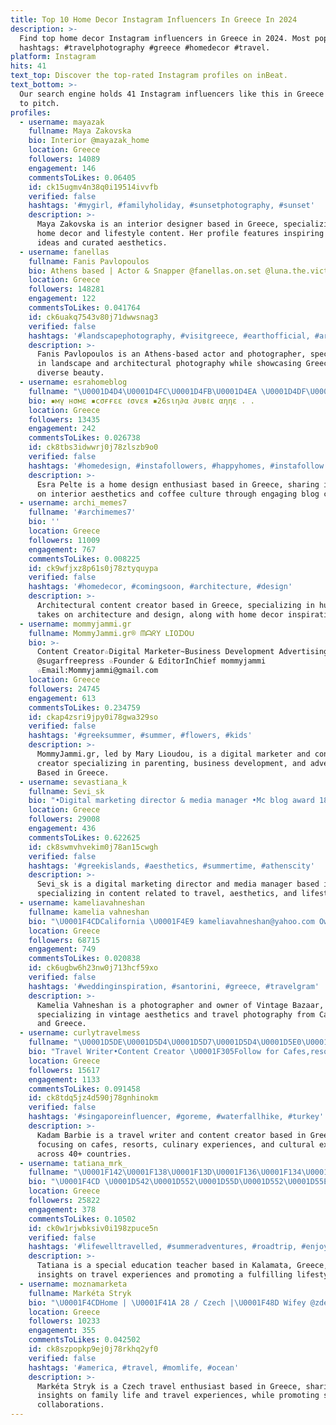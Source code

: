 ```yaml
---
title: Top 10 Home Decor Instagram Influencers In Greece In 2024
description: >-
  Find top home decor Instagram influencers in Greece in 2024. Most popular
  hashtags: #travelphotography #greece #homedecor #travel.
platform: Instagram
hits: 41
text_top: Discover the top-rated Instagram profiles on inBeat.
text_bottom: >-
  Our search engine holds 41 Instagram influencers like this in Greece for you
  to pitch.
profiles:
  - username: mayazak
    fullname: Maya Zakovska
    bio: Interior @mayazak_home
    location: Greece
    followers: 14089
    engagement: 146
    commentsToLikes: 0.06405
    id: ck15ugmv4n38q0i19514ivvfb
    verified: false
    hashtags: '#mygirl, #familyholiday, #sunsetphotography, #sunset'
    description: >-
      Maya Zakovska is an interior designer based in Greece, specializing in
      home decor and lifestyle content. Her profile features inspiring design
      ideas and curated aesthetics.
  - username: fanellas
    fullname: Fanis Pavlopoulos
    bio: Athens based | Actor & Snapper @fanellas.on.set @luna.the.victorian
    location: Greece
    followers: 148281
    engagement: 122
    commentsToLikes: 0.041764
    id: ck6uakq7543v80j71dwwsnag3
    verified: false
    hashtags: '#landscapephotography, #visitgreece, #earthofficial, #architecture'
    description: >-
      Fanis Pavlopoulos is an Athens-based actor and photographer, specializing
      in landscape and architectural photography while showcasing Greece's
      diverse beauty.
  - username: esrahomeblog
    fullname: "\U0001D4D4\U0001D4FC\U0001D4FB\U0001D4EA \U0001D4DF\U0001D4EE\U0001D4F5\U0001D4FD\U0001D4EE \U0001F33E"
    bio: ▪️мү нσмε ▪️cσғғεε ℓσvεя ▪️26sιη∂α ∂υвℓε αηηε . .
    location: Greece
    followers: 13435
    engagement: 242
    commentsToLikes: 0.026738
    id: ck8tbs3idwwrj0j78zlszb9o0
    verified: false
    hashtags: '#homedesign, #instafollowers, #happyhomes, #instafollow'
    description: >-
      Esra Pelte is a home design enthusiast based in Greece, sharing insights
      on interior aesthetics and coffee culture through engaging blog content.
  - username: archi_memes7
    fullname: '#archimemes7'
    bio: ''
    location: Greece
    followers: 11009
    engagement: 767
    commentsToLikes: 0.008225
    id: ck9wfjxz8p61s0j78ztyquypa
    verified: false
    hashtags: '#homedecor, #comingsoon, #architecture, #design'
    description: >-
      Architectural content creator based in Greece, specializing in humorous
      takes on architecture and design, along with home decor inspiration.
  - username: mommyjammi.gr
    fullname: MommyJammi.gr® ᗰᗩᖇY ᒪIOᗪOᑌ
    bio: >-
      Content Creator☆Digital Marketer~Business Development AdvertisingSales
      @sugarfreepress ☆Founder & EditorInChief mommyjammi
      ☆Email:Mommyjammi@gmail.com
    location: Greece
    followers: 24745
    engagement: 613
    commentsToLikes: 0.234759
    id: ckap4zsri9jpy0i78gwa329so
    verified: false
    hashtags: '#greeksummer, #summer, #flowers, #kids'
    description: >-
      MommyJammi.gr, led by Mary Lioudou, is a digital marketer and content
      creator specializing in parenting, business development, and advertising.
      Based in Greece.
  - username: sevastiana_k
    fullname: Sevi_sk
    bio: "•Digital marketing director & media manager •Mc blog award 18’ •Dm for collabs: Sevastiana1990@gmail.com \U0001F4CDPatras, Greece"
    location: Greece
    followers: 29008
    engagement: 436
    commentsToLikes: 0.622625
    id: ck8swmvhvekim0j78an15cwgh
    verified: false
    hashtags: '#greekislands, #aesthetics, #summertime, #athenscity'
    description: >-
      Sevi_sk is a digital marketing director and media manager based in Greece,
      specializing in content related to travel, aesthetics, and lifestyle.
  - username: kameliavahneshan
    fullname: kamelia vahneshan
    bio: "\U0001F4CDCalifornia \U0001F4E9 kameliavahneshan@yahoo.com Owner @vintagebaazaar Photographer \U0001F4F7 @kameliaphotography"
    location: Greece
    followers: 68715
    engagement: 749
    commentsToLikes: 0.020838
    id: ck6ugbw6h23nw0j713hcf59xo
    verified: false
    hashtags: '#weddinginspiration, #santorini, #greece, #travelgram'
    description: >-
      Kamelia Vahneshan is a photographer and owner of Vintage Bazaar,
      specializing in vintage aesthetics and travel photography from California
      and Greece.
  - username: curlytravelmess
    fullname: "\U0001D5DE\U0001D5D4\U0001D5D7\U0001D5D4\U0001D5E0\U0001D5D5\U0001D5D4\U0001D5E5\U0001D5DC\U0001F9FF\U0001D5E7\U0001D5E5\U0001D5D4\U0001D5E9\U0001D5D8\U0001D5DF•\U0001D5DF\U0001D5DC\U0001D5D9\U0001D5D8\U0001D5E6\U0001D5E7\U0001D5EC\U0001D5DF\U0001D5D8"
    bio: "Travel Writer•Content Creator \U0001F305Follow for Cafes,resorts,new places,food,people \U0001F30E 40+ Countries•\U0001F4CD\U0001F1F8\U0001F1EC Managed by @tripotocommunity \U0001F447\U0001F3FD Read My Articles \U0001F4D6"
    location: Greece
    followers: 15617
    engagement: 1133
    commentsToLikes: 0.091458
    id: ck8tdq5jz4d590j78gnhinokm
    verified: false
    hashtags: '#singaporeinfluencer, #goreme, #waterfallhike, #turkey'
    description: >-
      Kadam Barbie is a travel writer and content creator based in Greece,
      focusing on cafes, resorts, culinary experiences, and cultural exploration
      across 40+ countries.
  - username: tatiana_mrk_
    fullname: "\U0001F142\U0001F138\U0001F13D\U0001F136\U0001F134\U0001F141-\U0001F143\U0001F141\U0001F130\U0001F145\U0001F134\U0001F13B\U0001F13B\U0001F134\U0001F141-\U0001F143\U0001F134\U0001F130\U0001F132\U0001F137\U0001F134\U0001F141"
    bio: "\U0001F4CD \U0001D542\U0001D552\U0001D55D\U0001D552\U0001D55E\U0001D552\U0001D565\U0001D552, \U0001D53E\U0001D563\U0001D556\U0001D556\U0001D554\U0001D556 \U0001F1EC\U0001F1F7 \U0001F469‍\U0001F3EB special education \U0001F30D \U0001D43F\U0001D4BE\U0001D4BB\U0001D452 \U0001D4CC\U0001D452\U0001D4C1\U0001D4C1 \U0001D4C9\U0001D4C7\U0001D4B6\U0001D4CB\U0001D452\U0001D4C1\U0001D452\U0001D4B9 \U0001F4E7 ℂ\U0001D560\U0001D55F\U0001D565\U0001D552\U0001D554\U0001D565: \U0001D53B\U0001D55E \U0001D560\U0001D563 \U0001D556-\U0001D55E\U0001D552\U0001D55A\U0001D55D"
    location: Greece
    followers: 25822
    engagement: 378
    commentsToLikes: 0.10502
    id: ck0w1rjwbksiv0i198zpuce5n
    verified: false
    hashtags: '#lifewelltravelled, #summeradventures, #roadtrip, #enjoysummer'
    description: >-
      Tatiana is a special education teacher based in Kalamata, Greece, sharing
      insights on travel experiences and promoting a fulfilling lifestyle.
  - username: moznamarketa
    fullname: Markéta Stryk
    bio: "\U0001F4CDHome | \U0001F41A 28 / Czech |\U0001F48D Wifey @zdenekstryk |\U0001F9F8 Theodor | \U0001F30D Travel lover @hanajanaswimwear kód: marketka15"
    location: Greece
    followers: 10233
    engagement: 355
    commentsToLikes: 0.042502
    id: ck8szpopkp9ej0j78rkhq2yf0
    verified: false
    hashtags: '#america, #travel, #momlife, #ocean'
    description: >-
      Markéta Stryk is a Czech travel enthusiast based in Greece, sharing
      insights on family life and travel experiences, while promoting swimwear
      collaborations.
---
```


